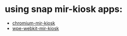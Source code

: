 # using snap mir-kiosk apps:


* [chromium-mir-kiosk](chromeMir.md)
* [wpe-webkit-mir-kiosk](webkitMit.md)

